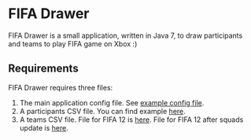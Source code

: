 FIFA Drawer
===========
FIFA Drawer is a small application, written in Java 7, to draw participants and teams to play FIFA game on Xbox :)

Requirements
------------
FIFA Drawer requires three files:

1.  The main application config file. See [example config file](config/example-fifa-drawer.cfg).
2.  A participants CSV file. You can find example [here](config/participants-example.csv).
3.  A teams CSV file. File for FIFA 12 is [here](data/fifa12-teams.csv). File for FIFA 12 after squads update is [here](data/fifa12-aisXbox-teams.csv).
